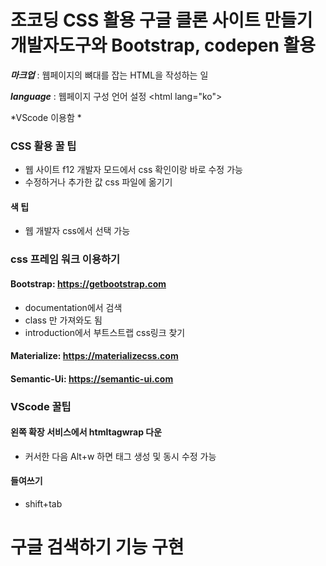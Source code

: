 # 조코딩 CSS 활용 구글 클론 사이트 만들기 개발자도구와 Bootstrap, codepen 활용


***마크업*** 
: 웹페이지의 뼈대를 잡는 HTML을 작성하는 일

***language***
: 웹페이지 구성 언어 설정
<html lang="ko">

*VScode 이용함 *

### CSS  활용 꿀 팁
- 웹 사이트 f12 개발자 모드에서 css 확인이랑 바로 수정 가능
- 수정하거나 추가한 값 css 파일에 옮기기
#### 색 팁
- 웹 개발자 css에서 선택 가능

### css 프레임 워크 이용하기
#### Bootstrap: https://getbootstrap.com
- documentation에서 검색 
- class 만 가져와도 됨
- introduction에서 부트스트랩 css링크 찾기

#### Materialize: https://materializecss.com

#### Semantic-Ui: https://semantic-ui.com 




### VScode 꿀팁
#### 왼쪽 확장 서비스에서 htmltagwrap 다운
- 커서한 다음 Alt+w 하면 태그 생성 및 동시 수정 가능
#### 들여쓰기
- shift+tab


# 구글 검색하기 기능 구현
    

